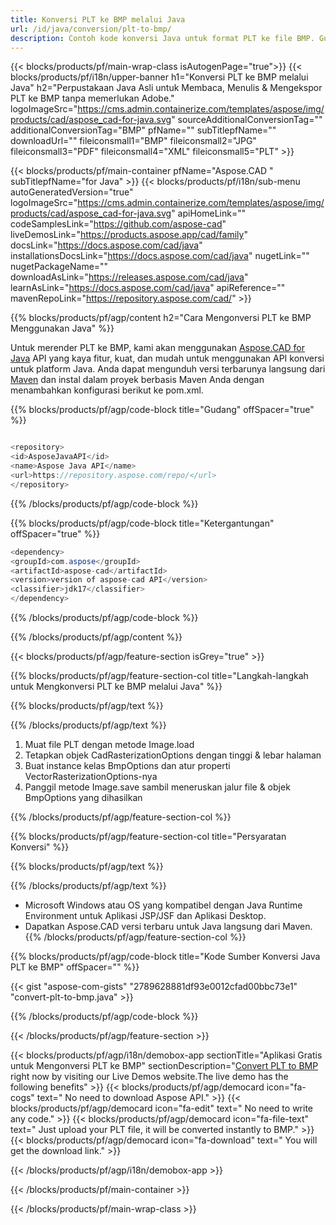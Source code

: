 ```yaml
---
title: Konversi PLT ke BMP melalui Java 
url: /id/java/conversion/plt-to-bmp/ 
description: Contoh kode konversi Java untuk format PLT ke file BMP. Gunakan kode contoh ini untuk mengonversi PLT ke BMP dalam aplikasi berbasis Java Web atau Desktop.
---
```


{{< blocks/products/pf/main-wrap-class isAutogenPage="true">}}
{{< blocks/products/pf/i18n/upper-banner h1="Konversi PLT ke BMP melalui Java" h2="Perpustakaan Java Asli untuk Membaca, Menulis & Mengekspor PLT ke BMP tanpa memerlukan Adobe." logoImageSrc="https://cms.admin.containerize.com/templates/aspose/img/products/cad/aspose_cad-for-java.svg" sourceAdditionalConversionTag="" additionalConversionTag="BMP" pfName="" subTitlepfName="" downloadUrl="" fileiconsmall1="BMP" fileiconsmall2="JPG" fileiconsmall3="PDF" fileiconsmall4="XML" fileiconsmall5="PLT" >}}

{{< blocks/products/pf/main-container pfName="Aspose.CAD " subTitlepfName="for Java" >}}
{{< blocks/products/pf/i18n/sub-menu autoGeneratedVersion="true" logoImageSrc="https://cms.admin.containerize.com/templates/aspose/img/products/cad/aspose_cad-for-java.svg" apiHomeLink="" codeSamplesLink="https://github.com/aspose-cad" liveDemosLink="https://products.aspose.app/cad/family" docsLink="https://docs.aspose.com/cad/java" installationsDocsLink="https://docs.aspose.com/cad/java" nugetLink="" nugetPackageName="" downloadAsLink="https://releases.aspose.com/cad/java" learnAsLink="https://docs.aspose.com/cad/java" apiReference="" mavenRepoLink="https://repository.aspose.com/cad/" >}}

{{% blocks/products/pf/agp/content h2="Cara Mengonversi PLT ke BMP Menggunakan Java" %}}

Untuk merender PLT ke BMP, kami akan menggunakan <a href=https://products.aspose.com/cad/java>Aspose.CAD for Java</a> API yang kaya fitur, kuat, dan mudah untuk menggunakan API konversi untuk platform Java. Anda dapat mengunduh versi terbarunya langsung dari <a href=https://repository.aspose.com/cad/>Maven</a> dan instal dalam proyek berbasis Maven Anda dengan menambahkan konfigurasi berikut ke pom.xml.

{{% blocks/products/pf/agp/code-block title="Gudang" offSpacer="true" %}}

```cs

<repository>
<id>AsposeJavaAPI</id>
<name>Aspose Java API</name>
<url>https://repository.aspose.com/repo/</url>
</repository>

```

{{% /blocks/products/pf/agp/code-block %}}

{{% blocks/products/pf/agp/code-block title="Ketergantungan" offSpacer="true" %}}

```cs
<dependency>
<groupId>com.aspose</groupId>
<artifactId>aspose-cad</artifactId>
<version>version of aspose-cad API</version>
<classifier>jdk17</classifier>
</dependency>

```

{{% /blocks/products/pf/agp/code-block %}}

{{% /blocks/products/pf/agp/content %}}

{{< blocks/products/pf/agp/feature-section isGrey="true" >}}

{{% blocks/products/pf/agp/feature-section-col title="Langkah-langkah untuk Mengkonversi PLT ke BMP melalui Java" %}}

{{% blocks/products/pf/agp/text %}}

{{% /blocks/products/pf/agp/text %}}

1. Muat file PLT dengan metode Image.load
1. Tetapkan objek CadRasterizationOptions dengan tinggi & lebar halaman
1. Buat instance kelas BmpOptions dan atur properti VectorRasterizationOptions-nya
1. Panggil metode Image.save sambil meneruskan jalur file & objek BmpOptions yang dihasilkan

{{% /blocks/products/pf/agp/feature-section-col %}}

{{% blocks/products/pf/agp/feature-section-col title="Persyaratan Konversi" %}}

{{% blocks/products/pf/agp/text %}}

{{% /blocks/products/pf/agp/text %}}
- Microsoft Windows atau OS yang kompatibel dengan Java Runtime Environment untuk Aplikasi JSP/JSF dan Aplikasi Desktop.
- Dapatkan Aspose.CAD versi terbaru untuk Java langsung dari Maven.
{{% /blocks/products/pf/agp/feature-section-col %}}

{{% blocks/products/pf/agp/code-block title="Kode Sumber Konversi Java PLT ke BMP" offSpacer="" %}}

{{< gist "aspose-com-gists" "2789628881df93e0012cfad00bbc73e1" "convert-plt-to-bmp.java" >}}

{{% /blocks/products/pf/agp/code-block %}}

{{< /blocks/products/pf/agp/feature-section >}}

<!-- aboutfile Starts -->

{{< blocks/products/pf/agp/i18n/demobox-app sectionTitle="Aplikasi Gratis untuk Mengonversi PLT ke BMP" sectionDescription="[Convert PLT to BMP](https://products.aspose.app/cad/conversion/plt-to-bmp) right now by visiting our Live Demos website.The live demo has the following benefits" >}}
        {{< blocks/products/pf/agp/democard icon="fa-cogs" text=" No need to download Aspose API." >}}
        {{< blocks/products/pf/agp/democard icon="fa-edit" text=" No need to write any code." >}}
        {{< blocks/products/pf/agp/democard icon="fa-file-text" text=" Just upload your PLT file, it will be converted instantly to BMP." >}}
        {{< blocks/products/pf/agp/democard icon="fa-download" text=" You will get the download link." >}}

   
{{< /blocks/products/pf/agp/i18n/demobox-app >}}

<!-- aboutfile Ends -->

{{< /blocks/products/pf/main-container >}}
    
{{< /blocks/products/pf/main-wrap-class >}}